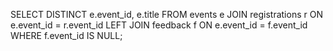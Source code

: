 SELECT DISTINCT e.event_id, e.title
FROM events e
JOIN registrations r ON e.event_id = r.event_id
LEFT JOIN feedback f ON e.event_id = f.event_id
WHERE f.event_id IS NULL;
